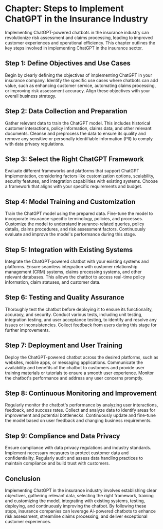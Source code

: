 Chapter: Steps to Implement ChatGPT in the Insurance Industry
=============================================================

Implementing ChatGPT-powered chatbots in the insurance industry can revolutionize risk assessment and claims processing, leading to improved customer experiences and operational efficiency. This chapter outlines the key steps involved in implementing ChatGPT in the insurance sector.

Step 1: Define Objectives and Use Cases
---------------------------------------

Begin by clearly defining the objectives of implementing ChatGPT in your insurance company. Identify the specific use cases where chatbots can add value, such as enhancing customer service, automating claims processing, or improving risk assessment accuracy. Align these objectives with your overall business strategy.

Step 2: Data Collection and Preparation
---------------------------------------

Gather relevant data to train the ChatGPT model. This includes historical customer interactions, policy information, claims data, and other relevant documents. Cleanse and preprocess the data to ensure its quality and remove any sensitive or personally identifiable information (PII) to comply with data privacy regulations.

Step 3: Select the Right ChatGPT Framework
------------------------------------------

Evaluate different frameworks and platforms that support ChatGPT implementation, considering factors like customization options, scalability, security features, and integration capabilities with existing systems. Choose a framework that aligns with your specific requirements and budget.

Step 4: Model Training and Customization
----------------------------------------

Train the ChatGPT model using the prepared data. Fine-tune the model to incorporate insurance-specific terminology, policies, and processes. Customize the model to understand insurance-related queries, policy details, claims procedures, and risk assessment factors. Continuously evaluate and improve the model's performance during this stage.

Step 5: Integration with Existing Systems
-----------------------------------------

Integrate the ChatGPT-powered chatbot with your existing systems and platforms. Ensure seamless integration with customer relationship management (CRM) systems, claims processing systems, and other relevant databases. This allows the chatbot to access real-time policy information, claim statuses, and customer data.

Step 6: Testing and Quality Assurance
-------------------------------------

Thoroughly test the chatbot before deploying it to ensure its functionality, accuracy, and security. Conduct various tests, including unit testing, integration testing, and user acceptance testing, to identify and resolve any issues or inconsistencies. Collect feedback from users during this stage for further improvements.

Step 7: Deployment and User Training
------------------------------------

Deploy the ChatGPT-powered chatbot across the desired platforms, such as websites, mobile apps, or messaging applications. Communicate the availability and benefits of the chatbot to customers and provide user training materials or tutorials to ensure a smooth user experience. Monitor the chatbot's performance and address any user concerns promptly.

Step 8: Continuous Monitoring and Improvement
---------------------------------------------

Regularly monitor the chatbot's performance by analyzing user interactions, feedback, and success rates. Collect and analyze data to identify areas for improvement and potential bottlenecks. Continuously update and fine-tune the model based on user feedback and changing business requirements.

Step 9: Compliance and Data Privacy
-----------------------------------

Ensure compliance with data privacy regulations and industry standards. Implement necessary measures to protect customer data and confidentiality. Regularly audit and assess data handling practices to maintain compliance and build trust with customers.

Conclusion
----------

Implementing ChatGPT in the insurance industry involves establishing clear objectives, gathering relevant data, selecting the right framework, training and customizing the model, integrating with existing systems, testing, deploying, and continuously improving the chatbot. By following these steps, insurance companies can leverage AI-powered chatbots to enhance risk assessment, streamline claims processing, and deliver exceptional customer experiences.
